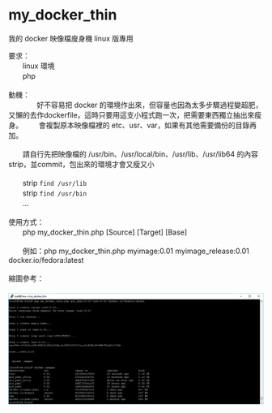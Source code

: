# my_docker_thin
我的 docker 映像檔廋身機 linux 版專用

要求：<br>
　　linux 環境<br>
　　php<br>
<br>
動機：<br>
　　　　好不容易把 docker 的環境作出來，但容量也因為太多步驟過程變超肥，又懶的去作dockerfile，這時只要用這支小程式跑一次，把需要東西獨立抽出來瘦身。
　　會複製原本映像檔裡的 etc、usr、var，如果有其他需要備份的目錄再加。<br>
   <br>
　　請自行先把映像檔的 /usr/bin、/usr/local/bin、/usr/lib、/usr/lib64 的內容 strip，並commit，包出來的環境才會又瘦又小<br>
   <br>
   　　strip `find /usr/lib`<br>
   　　strip `find /usr/bin`<br>
   　　...<br>
  <br>
使用方式：<br>
　　php my_docker_thin.php [Source] [Target] [Base]<br>
  <br>
　　例如：php my_docker_thin.php myimage:0.01 myimage_release:0.01 docker.io/fedora:latest<br>
<br>
縮圖參考：<br>
　　<img src="screenshot/screenshot_01.png">   
   
